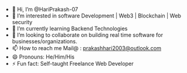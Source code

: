 - 👋 Hi, I’m @HariPrakash-07
- 👀 I’m interested in software Development | Web3 | Blockchain | Web security
- 🌱 I’m currently learning Backend Technologies
- 💞️ I’m looking to collaborate on building real time software for businesses/organizations.
- 📫 How to reach me Mail@ : prakashhari2003@outlook.com
- 😄 Pronouns: He/Him/His
- ⚡ Fun fact: Self-taught Freelance Web Developer

<!---
HariPrakash-07/HariPrakash-07 is a ✨ special ✨ repository because its `README.md` (this file) appears on your GitHub profile.
You can click the Preview link to take a look at your changes.
--->
